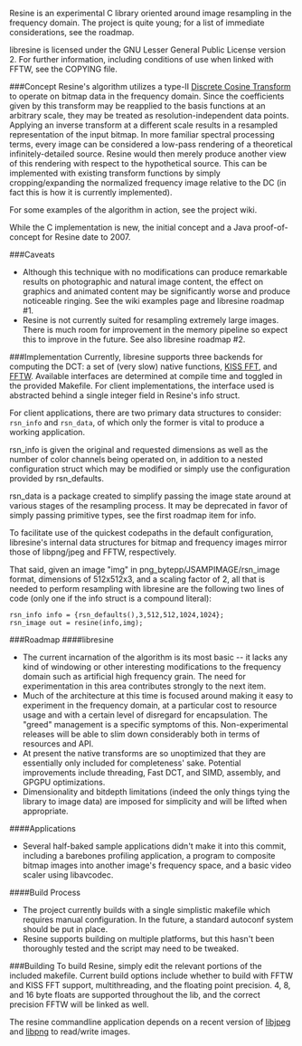 Resine is an experimental C library oriented around image resampling in the frequency domain. The project is quite young; for a list of immediate considerations, see the roadmap.

libresine is licensed under the GNU Lesser General Public License version 2. For further information, including conditions of use when linked with FFTW, see the COPYING file.

###Concept
Resine's algorithm utilizes a type-II [Discrete Cosine Transform](http://en.wikipedia.org/wiki/Discrete_cosine_transform) to operate on bitmap data in the frequency domain. Since the coefficients given by this transform may be reapplied to the basis functions at an arbitrary scale, they may be treated as resolution-independent data points. Applying an inverse transform at a different scale results in a resampled representation of the input bitmap.
In more familiar spectral processing terms, every image can be considered a low-pass rendering of a theoretical infinitely-detailed source. Resine would then merely produce another view of this rendering with respect to the hypothetical source.
This can be implemented with existing transform functions by simply cropping/expanding the normalized frequency image relative to the DC (in fact this is how it is currently implemented).

For some examples of the algorithm in action, see the project wiki.

While the C implementation is new, the initial concept and a Java proof-of-concept for Resine date to 2007.

###Caveats
* Although this technique with no modifications can produce remarkable results on photographic and natural image content, the effect on graphics and animated content may be significantly worse and produce noticeable ringing. See the wiki examples page and libresine roadmap #1.
* Resine is not currently suited for resampling extremely large images. There is much room for improvement in the memory pipeline so expect this to improve in the future. See also libresine roadmap #2.

###Implementation
Currently, libresine supports three backends for computing the DCT: a set of (very slow) native functions, [KISS FFT](http://kissfft.sourceforge.net/), and [FFTW](http://www.fftw.org/). Available interfaces are determined at compile time and toggled in the provided Makefile. For client implementations, the interface used is abstracted behind a single integer field in Resine's info struct.

For client applications, there are two primary data structures to consider: `rsn_info` and `rsn_data`, of which only the former is vital to produce a working application.

rsn_info is given the original and requested dimensions as well as the number of color channels being operated on, in addition to a nested configuration struct which may be modified or simply use the configuration provided by rsn_defaults.

rsn_data is a package created to simplify passing the image state around at various stages of the resampling process. It may be deprecated in favor of simply passing primitive types, see the first roadmap item for info.

To facilitate use of the quickest codepaths in the default configuration, libresine's internal data structures for bitmap and frequency images mirror those of libpng/jpeg and FFTW, respectively.

That said, given an image "img" in png_bytepp/JSAMPIMAGE/rsn_image format, dimensions of 512x512x3, and a scaling factor of 2, all that is needed to perform resampling with libresine are the following two lines of code (only one if the info struct is a compound literal):

    rsn_info info = {rsn_defaults(),3,512,512,1024,1024};
    rsn_image out = resine(info,img);

###Roadmap
####libresine
* The current incarnation of the algorithm is its most basic -- it lacks any kind of windowing or other interesting modifications to the frequency domain such as artificial high frequency grain. The need for experimentation in this area contributes strongly to the next item.
* Much of the architecture at this time is focused around making it easy to experiment in the frequency domain, at a particular cost to resource usage and with a certain level of disregard for encapsulation. The "greed" management is a specific symptoms of this. Non-experimental releases will be able to slim down considerably both in terms of resources and API.
* At present the native transforms are so unoptimized that they are essentially only included for completeness' sake. Potential improvements include threading, Fast DCT, and SIMD, assembly, and GPGPU optimizations.
* Dimensionality and bitdepth limitations (indeed the only things tying the library to image data) are imposed for simplicity and will be lifted when appropriate.

####Applications
* Several half-baked sample applications didn't make it into this commit, including a barebones profiling application, a program to composite bitmap images into another image's frequency space, and a basic video scaler using libavcodec.

####Build Process
* The project currently builds with a single simplistic makefile which requires manual configuration. In the future, a standard autoconf system should be put in place.
* Resine supports building on multiple platforms, but this hasn't been thoroughly tested and the script may need to be tweaked.

###Building
To build Resine, simply edit the relevant portions of the included makefile. Current build options include whether to build with FFTW and KISS FFT support, multithreading, and the floating point precision. 4, 8, and 16 byte floats are supported throughout the lib, and the correct precision FFTW will be linked as well.

The resine commandline application depends on a recent version of [libjpeg](http://www.ijg.org/) and [libpng](http://www.libpng.org/) to read/write images.